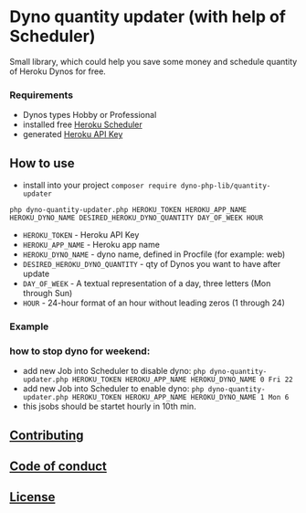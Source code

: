 # Dyno quantity updater (with help of Scheduler)
Small library, which could help you save some money and schedule quantity of Heroku Dynos for free.

### Requirements 
- Dynos types Hobby or Professional
- installed free [Heroku Scheduler](https://elements.heroku.com/addons/scheduler)
- generated [Heroku API Key](https://help.heroku.com/PBGP6IDE/how-should-i-generate-an-api-key-that-allows-me-to-use-the-heroku-platform-api)

## How to use
- install into your project `composer require dyno-php-lib/quantity-updater`
```
php dyno-quantity-updater.php HEROKU_TOKEN HEROKU_APP_NAME HEROKU_DYNO_NAME DESIRED_HEROKU_DYNO_QUANTITY DAY_OF_WEEK HOUR
```
- `HEROKU_TOKEN` - Heroku API Key
- `HEROKU_APP_NAME` - Heroku app name
- `HEROKU_DYNO_NAME` - dyno name, defined in Procfile (for example: web)
- `DESIRED_HEROKU_DYNO_QUANTITY` - qty of Dynos you want to have after update 
- `DAY_OF_WEEK` - A textual representation of a day, three letters (Mon through Sun)
- `HOUR` - 24-hour format of an hour without leading zeros (1 through 24)


### Example
### how to stop dyno for weekend:
- add new Job into Scheduler to disable dyno: `php dyno-quantity-updater.php HEROKU_TOKEN HEROKU_APP_NAME HEROKU_DYNO_NAME 0 Fri 22`
- add new Job into Scheduler to enable dyno: `php dyno-quantity-updater.php HEROKU_TOKEN HEROKU_APP_NAME HEROKU_DYNO_NAME 1 Mon 6`
- this jsobs should be startet hourly in 10th min.


## [Contributing](CONTTIBUTING.md)

## [Code of conduct](CODE_OF_CONDUCT.md)

## [License](LICENSE)
